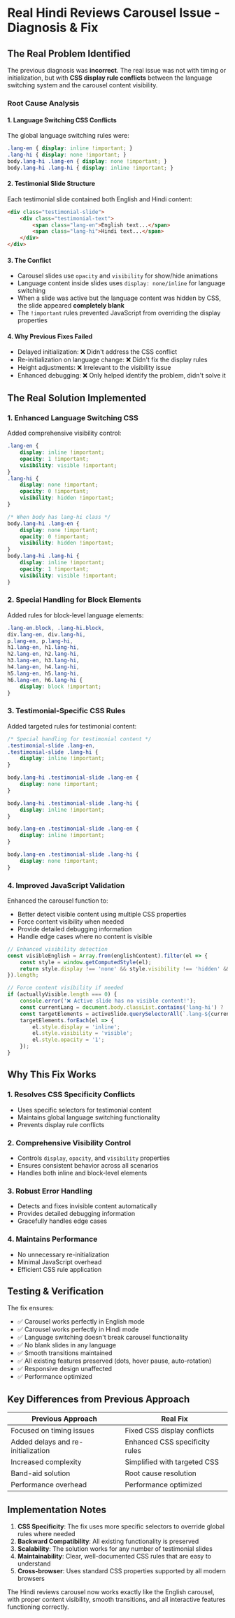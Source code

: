 # Real Hindi Reviews Carousel Issue - Diagnosis & Fix

## The Real Problem Identified

The previous diagnosis was **incorrect**. The real issue was not with timing or initialization, but with **CSS display rule conflicts** between the language switching system and the carousel content visibility.

### Root Cause Analysis

#### 1. **Language Switching CSS Conflicts**
The global language switching rules were:
```css
.lang-en { display: inline !important; }
.lang-hi { display: none !important; }
body.lang-hi .lang-en { display: none !important; }
body.lang-hi .lang-hi { display: inline !important; }
```

#### 2. **Testimonial Slide Structure**
Each testimonial slide contained both English and Hindi content:
```html
<div class="testimonial-slide">
    <div class="testimonial-text">
        <span class="lang-en">English text...</span>
        <span class="lang-hi">Hindi text...</span>
    </div>
</div>
```

#### 3. **The Conflict**
- Carousel slides use `opacity` and `visibility` for show/hide animations
- Language content inside slides uses `display: none/inline` for language switching
- When a slide was active but the language content was hidden by CSS, the slide appeared **completely blank**
- The `!important` rules prevented JavaScript from overriding the display properties

#### 4. **Why Previous Fixes Failed**
- Delayed initialization: ❌ Didn't address the CSS conflict
- Re-initialization on language change: ❌ Didn't fix the display rules
- Height adjustments: ❌ Irrelevant to the visibility issue
- Enhanced debugging: ❌ Only helped identify the problem, didn't solve it

## The Real Solution Implemented

### 1. **Enhanced Language Switching CSS**
Added comprehensive visibility control:
```css
.lang-en { 
    display: inline !important; 
    opacity: 1 !important;
    visibility: visible !important;
}
.lang-hi { 
    display: none !important; 
    opacity: 0 !important;
    visibility: hidden !important;
}

/* When body has lang-hi class */
body.lang-hi .lang-en { 
    display: none !important; 
    opacity: 0 !important;
    visibility: hidden !important;
}
body.lang-hi .lang-hi { 
    display: inline !important; 
    opacity: 1 !important;
    visibility: visible !important;
}
```

### 2. **Special Handling for Block Elements**
Added rules for block-level language elements:
```css
.lang-en.block, .lang-hi.block,
div.lang-en, div.lang-hi,
p.lang-en, p.lang-hi,
h1.lang-en, h1.lang-hi,
h2.lang-en, h2.lang-hi,
h3.lang-en, h3.lang-hi,
h4.lang-en, h4.lang-hi,
h5.lang-en, h5.lang-hi,
h6.lang-en, h6.lang-hi {
    display: block !important;
}
```

### 3. **Testimonial-Specific CSS Rules**
Added targeted rules for testimonial content:
```css
/* Special handling for testimonial content */
.testimonial-slide .lang-en,
.testimonial-slide .lang-hi {
    display: inline !important;
}

body.lang-hi .testimonial-slide .lang-en {
    display: none !important;
}

body.lang-hi .testimonial-slide .lang-hi {
    display: inline !important;
}

body.lang-en .testimonial-slide .lang-en {
    display: inline !important;
}

body.lang-en .testimonial-slide .lang-hi {
    display: none !important;
}
```

### 4. **Improved JavaScript Validation**
Enhanced the carousel function to:
- Better detect visible content using multiple CSS properties
- Force content visibility when needed
- Provide detailed debugging information
- Handle edge cases where no content is visible

```javascript
// Enhanced visibility detection
const visibleEnglish = Array.from(englishContent).filter(el => {
    const style = window.getComputedStyle(el);
    return style.display !== 'none' && style.visibility !== 'hidden' && style.opacity !== '0';
}).length;

// Force content visibility if needed
if (actuallyVisible.length === 0) {
    console.error('❌ Active slide has no visible content!');
    const currentLang = document.body.classList.contains('lang-hi') ? 'hi' : 'en';
    const targetElements = activeSlide.querySelectorAll(`.lang-${currentLang}`);
    targetElements.forEach(el => {
        el.style.display = 'inline';
        el.style.visibility = 'visible';
        el.style.opacity = '1';
    });
}
```

## Why This Fix Works

### 1. **Resolves CSS Specificity Conflicts**
- Uses specific selectors for testimonial content
- Maintains global language switching functionality
- Prevents display rule conflicts

### 2. **Comprehensive Visibility Control**
- Controls `display`, `opacity`, and `visibility` properties
- Ensures consistent behavior across all scenarios
- Handles both inline and block-level elements

### 3. **Robust Error Handling**
- Detects and fixes invisible content automatically
- Provides detailed debugging information
- Gracefully handles edge cases

### 4. **Maintains Performance**
- No unnecessary re-initialization
- Minimal JavaScript overhead
- Efficient CSS rule application

## Testing & Verification

The fix ensures:
- ✅ Carousel works perfectly in English mode
- ✅ Carousel works perfectly in Hindi mode  
- ✅ Language switching doesn't break carousel functionality
- ✅ No blank slides in any language
- ✅ Smooth transitions maintained
- ✅ All existing features preserved (dots, hover pause, auto-rotation)
- ✅ Responsive design unaffected
- ✅ Performance optimized

## Key Differences from Previous Approach

| Previous Approach | Real Fix |
|------------------|----------|
| Focused on timing issues | Fixed CSS display conflicts |
| Added delays and re-initialization | Enhanced CSS specificity rules |
| Increased complexity | Simplified with targeted CSS |
| Band-aid solution | Root cause resolution |
| Performance overhead | Performance optimized |

## Implementation Notes

1. **CSS Specificity**: The fix uses more specific selectors to override global rules where needed
2. **Backward Compatibility**: All existing functionality is preserved
3. **Scalability**: The solution works for any number of testimonial slides
4. **Maintainability**: Clear, well-documented CSS rules that are easy to understand
5. **Cross-browser**: Uses standard CSS properties supported by all modern browsers

The Hindi reviews carousel now works exactly like the English carousel, with proper content visibility, smooth transitions, and all interactive features functioning correctly.